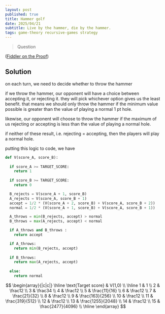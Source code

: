 ```yaml
---
layout: post
published: true
title: Hammer golf
date: 2025/04/21
subtitle: Live by the hammer, die by the hammer.
tags: game-theory recursive-games strategy
---
```


>Question

<!--more-->

([Fiddler on the Proof](URL))

## Solution

on each turn, we need to decide whether to throw the hammer

if we throw the hammer, our opponent will have a choice between accepting it, or rejecting it. they will pick whichever option gives us the least benefit. that means we should only throw the hammer if the minimum value possible is greater than the value of playing a normal $1$ pt hole.

likewise, our opponent will choose to throw the hammer if the maximum of us rejecting or accepting is less than the value of playing a normal hole.

if neither of these result, i.e. rejecting = accepting, then the players will play a normal hole. 

putting this logic to code, we have

```python
def V(score_A, score_B):
  
  if score_A >= TARGET_SCORE:
    return 1
  
  if score_B >= TARGET_SCORE:
    return 0

  B_rejects = V(score_A + 1, score_B)
  A_rejects = V(score_A, score_B + 1)
  accept = 1/2 * (V(score_A + 2, score_B) + V(score_A, score_B + 2))
  normal = 1/2 * (V(score_A + 1, score_B) + V(score_A, score_B + 1))

  A_throws = min(B_rejects, accept) > normal
  B_throws = max(A_rejects, accept) < normal

  if A_throws and B_throws :
    return accept

  if A_throws:
    return min(B_rejects, accept)
  
  if B_throws:
    return max(A_rejects, accept)
  
  else:
    return normal
```

$$
\begin{array}{|c|c|} \hline
 \text{Target score} & V(1,0) \\ \hline
 1 & 1 \\
 2 & \frac12 \\
 3 & \frac34 \\
 4 & \frac12 \\
 5 & \frac{11}{16} \\
 6 & \frac12 \\
 7 & \frac{21}{32} \\
 8 & \frac12 \\
 9 & \frac{163}{256} \\
 10 & \frac12 \\
 11 & \frac{319}{512} \\
 12 & \frac12 \\
 13 & \frac{1255}{2048} \\
 14 & \frac12 \\
 15 & \frac{2477}{4096} \\ \hline
\end{array}
$$


<br>
